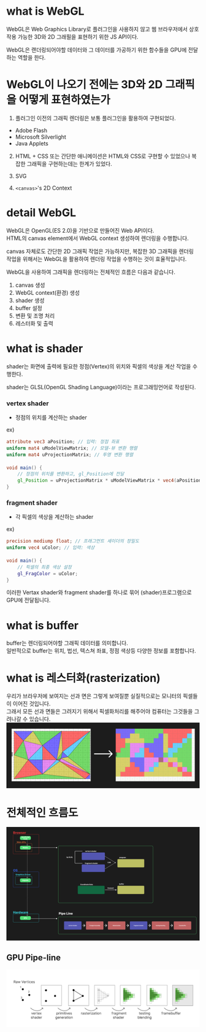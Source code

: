 # what is WebGL

WebGL은 Web Graphics Library로 플러그인을 사용하지 않고 웹 브라우저에서 상호작용 가능한 3D와 2D 그래필을 표현하기 위한 JS API이다.

WebGL은 랜더링되어야할 데이터와 그 데이터를 가공하기 위한 함수들을 GPU에 전달하는 역할을 한다.

# WebGL이 나오기 전에는 3D와 2D 그래픽을 어떻게 표현하였는가

1. 플러그인
   이전의 그래픽 렌더링은 보통 플러그인을 활용하여 구현되었다.

- Adobe Flash
- Microsoft Silverlight
- Java Applets

2. HTML + CSS
   또는 간단한 애니메이션은 HTML와 CSS로 구현할 수 있었으나 복잡한 그래픽을 구현하는데는 한계가 있었다.

3. SVG

4. `<canvas>`'s 2D Context

# detail WebGL

WebGL은 OpenGL(ES 2.0)을 기반으로 만들어진 Web API이다.  
HTML의 canvas element에서 WebGL context 생성하여 렌더링을 수행합니다.

canvas 자체로도 간단한 2D 그래픽 작업은 가능하지만, 복잡한 3D 그래픽을 렌더링 작업을 위해서는 WebGL을 활용하여 렌더링 작업을 수행하는 것이 효율적입니다.

WebGL을 사용하여 그래픽을 렌더링하는 전체적인 흐름은 다음과 같습니다.

1. canvas 생성
2. WebGL context(환경) 생성
3. shader 생성
4. buffer 설정
5. 변환 및 조명 처리
6. 레스터화 및 출력

# what is shader

shader는 화면에 출력에 필요한 정점(Vertex)의 위치와 픽셀의 색상을 계산 작업을 수행한다.

shader는 GLSL(OpenGL Shading Language)이라는 프로그래밍언어로 작성된다.

### vertex shader

- 정점의 위치를 계산하는 shader

ex)

```glsl
attribute vec3 aPosition; // 입력: 정점 좌표
uniform mat4 uModelViewMatrix; // 모델-뷰 변환 행렬
uniform mat4 uProjectionMatrix; // 투영 변환 행렬

void main() {
    // 정점의 위치를 변환하고, gl_Position에 전달
    gl_Position = uProjectionMatrix * uModelViewMatrix * vec4(aPosition, 1.0);
}
```

### fragment shader

- 각 픽셀의 색상을 계산하는 shader

ex)

```glsl
precision mediump float; // 프래그먼트 셰이더의 정밀도
uniform vec4 uColor; // 입력: 색상

void main() {
    // 픽셀의 최종 색상 설정
    gl_FragColor = uColor;
}

```

이러한 Vertax shader와 fragment shader를 하나로 묶어 (shader)프로그램으로 GPU에 전달됩니다.

# what is buffer

buffer는 렌더링되어야할 그래픽 데이터를 의미합니다.  
일반적으로 buffer는 위치, 법선, 텍스쳐 좌표, 정점 색상등 다양한 정보를 포함합니다.

# what is 레스터화(rasterization)

우리가 브라우저에 보여지는 선과 면은 그렇게 보여질뿐 실질적으로는 모니터의 픽셀들이 이어진 것입니다.  
 그래서 모든 선과 면들은 그려지기 위해서 픽셀화처리를 해주어야 컴퓨터는 그것들을 그려나갈 수 있습니다.  
![alt text](image-2.png)

# 전체적인 흐름도

![alt text](image-3.png)

## GPU Pipe-line

![alt text](image.png)
